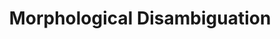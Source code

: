 ---
title: "Morphological Disambiguation"

categories: ['']

tags: ['Morphological', 'Disambiguation']

arwords: 'فك الالتباس الصرفي'

arexps: []

enwords: ['Morphological Disambiguation']

enexps: []

arlexicons: 'ف'

enlexicons: 'M'

authors: ['Ruqayya Roshdy']

translators: ['']

citations: 'مقدمة في حوسبة اللغة العربية'

sources: 'مركز الملك عبدالله بن عبدالعزيز الدولي لخدمة اللغة العربية'

slug: ""
---